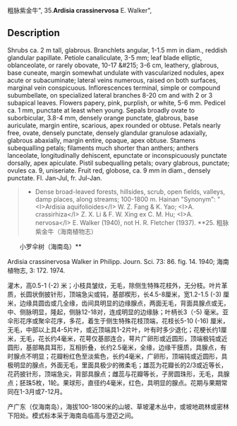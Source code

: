 粗脉紫金牛",
35.**Ardisia crassinervosa** E. Walker",

## Description
Shrubs ca. 2 m tall, glabrous. Branchlets angular, 1-1.5 mm in diam., reddish glandular papillate. Petiole canaliculate, 3-5 mm; leaf blade elliptic, oblanceolate, or rarely obovate, 10-17 &amp;#215; 3-6 cm, leathery, glabrous, base cuneate, margin somewhat undulate with vascularized nodules, apex acute or subacuminate; lateral veins numerous, raised on both surfaces, marginal vein conspicuous. Inflorescences terminal, simple or compound subumbellate, on specialized lateral branches 8-20 cm and with 2 or 3 subapical leaves. Flowers papery, pink, purplish, or white, 5-6 mm. Pedicel ca. 1 mm, punctate at least when young. Sepals broadly ovate to suborbicular, 3.8-4 mm, densely orange punctate, glabrous, base auriculate, margin entire, scarious, apex rounded or obtuse. Petals nearly free, ovate, densely punctate, densely glandular granulose adaxially, glabrous abaxially, margin entire, opaque, apex obtuse. Stamens subequalling petals; filaments much shorter than anthers; anthers lanceolate, longitudinally dehiscent, epunctate or inconspicuously punctate dorsally, apex apiculate. Pistil subequalling petals; ovary glabrous, punctate; ovules ca. 9, uniseriate. Fruit red, globose, ca. 9 mm in diam., densely punctate. Fl. Jan-Jul, fr. Jul-Jan.

> * Dense broad-leaved forests, hillsides, scrub, open fields, valleys, damp places, along streams; 100-1800 m. Hainan
  "Synonym": "&lt;I&gt;Ardisia aquifolioides&lt;/I&gt; W. Z. Fang &amp; K. Yao; &lt;I&gt;A. crassirhiza&lt;/I&gt; Z. X. Li &amp; F. W. Xing ex C. M. Hu; &lt;I&gt;A. nervosa&lt;/I&gt; E. Walker (1940), not H. R. Fletcher (1937).
**25. 粗脉紫金牛（海南植物志）
<p style='text-indent:28px'>小罗伞树（海南岛）**

Ardisia crassinervosa Walker in Philipp. Journ. Sci. 73: 86. fig. 14. 1940; 海南植物志, 3: 172. 1974.

灌木，高0.5-1 (-2) 米；小枝具皱纹，无毛，除侧生特殊花枝外，无分枝。叶片革质，长圆状倒披针形，顶端急尖或钝，基部楔形，长4.5-8厘米，宽1.2-1.5 (-3) 厘米，边缘具圆齿或几全缘，齿间具明显的边缘腺点，两面无毛，背面具腺点或无，中、侧脉明显，隆起，侧脉12-18对，连成明显的边缘脉；叶柄长3（-5) 毫米。亚伞形花序或聚伞花序，多花，着生于侧生特殊花枝顶端，花枝长5-10 (-16) 厘米，无毛，中部以上具4-5片叶，或近顶端具1-2片叶，叶有时多少退化；花梗长约1厘米，无毛，花长约4毫米，花萼仅基部连合，萼片广卵形或近圆形，顶端极钝或近圆形，基部略具耳形，互相折叠，长约2.5毫米，全缘，边缘干膜质，具腺点，有时腺点不明显；花瓣粉红色至淡紫色，长约4毫米，广卵形，顶端钝或近圆形，具极明显的腺点，外面无毛，里面具极少的微柔毛；雄蕊为花瓣长的2/3或近等长，花药披针形，顶端急尖，背部具腺点；雌蕊与花瓣等长，子房圆珠形，无毛，具腺点；胚珠5枚，1轮。果球形，直径约4毫米，红色，具明显的腺点。花期与果期常同在1-3月或7-12月。

产广东（仅海南岛），海拔100-1800米的山坡、草坡灌木丛中，或坡地疏林或密林下阳处。模式标本采于海南岛临高与澄迈之间。
